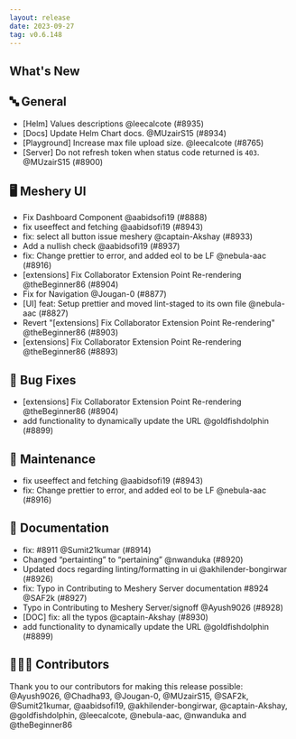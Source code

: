 ```yaml
---
layout: release
date: 2023-09-27
tag: v0.6.148
---
```


## What's New

## 🔤 General

- [Helm] Values descriptions @leecalcote (#8935)
- [Docs] Update Helm Chart docs. @MUzairS15 (#8934)
- [Playground] Increase max file upload size. @leecalcote (#8765)
- [Server] Do not refresh token when status code returned is `403`. @MUzairS15 (#8900)

## 🖥 Meshery UI

- Fix Dashboard Component @aabidsofi19 (#8888)
- fix useeffect and fetching @aabidsofi19 (#8943)
- fix: select all button issue meshery @captain-Akshay (#8933)
- Add a nullish check @aabidsofi19 (#8937)
- fix: Change prettier to error, and added eol to be LF @nebula-aac (#8916)
- [extensions] Fix Collaborator Extension Point Re-rendering @theBeginner86 (#8904)
- Fix for Navigation @Jougan-0 (#8877)
- [UI] feat: Setup prettier and moved lint-staged to its own file @nebula-aac (#8827)
- Revert "[extensions] Fix Collaborator Extension Point Re-rendering" @theBeginner86 (#8903)
- [extensions] Fix Collaborator Extension Point Re-rendering @theBeginner86 (#8893)

## 🐛 Bug Fixes

- [extensions] Fix Collaborator Extension Point Re-rendering @theBeginner86 (#8904)
- add functionality to dynamically update the URL @goldfishdolphin (#8899)

## 🧰 Maintenance

- fix useeffect and fetching @aabidsofi19 (#8943)
- fix: Change prettier to error, and added eol to be LF @nebula-aac (#8916)

## 📖 Documentation

- fix: #8911 @Sumit21kumar (#8914)
- Changed “pertainting” to “pertaining” @nwanduka (#8920)
- Updated docs regarding linting/formatting in ui @akhilender-bongirwar (#8926)
- fix: Typo in Contributing to Meshery Server documentation #8924 @SAF2k (#8927)
- Typo in Contributing to Meshery Server/signoff @Ayush9026 (#8928)
- [DOC] fix: all the typos @captain-Akshay (#8930)
- add functionality to dynamically update the URL @goldfishdolphin (#8899)

## 👨🏽‍💻 Contributors

Thank you to our contributors for making this release possible:
@Ayush9026, @Chadha93, @Jougan-0, @MUzairS15, @SAF2k, @Sumit21kumar, @aabidsofi19, @akhilender-bongirwar, @captain-Akshay, @goldfishdolphin, @leecalcote, @nebula-aac, @nwanduka and @theBeginner86
